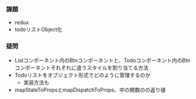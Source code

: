 ### 課題
- redux
- todoリストObject化


### 疑問
- Listコンポーネント内のBtnコンポーネントと、Todoコンポーネント内のBtnコンポーネントそれぞれに違うスタイルを割り当てる方法
- Todoリストをオブジェクト形式でどのように管理するのか
    - 実装方法も
- mapStateToPropsとmapDispatchToProps、中の関数のの返り値
